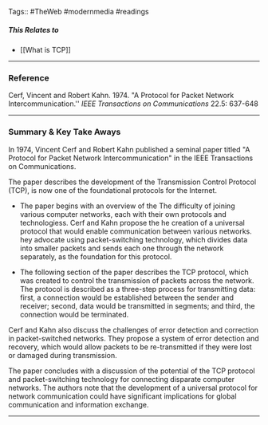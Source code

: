 
Tags::  #TheWeb #modernmedia #readings 

##### This Relates to 
- [[What is TCP]]
---
### Reference 
Cerf, Vincent and Robert Kahn. 1974. "A Protocol for Packet Network Intercommunication.'' _IEEE Transactions on Communications_ 22.5: 637-648

---

### Summary & Key Take Aways

In 1974, Vincent Cerf and Robert Kahn published a seminal paper titled "A Protocol for Packet Network Intercommunication" in the IEEE Transactions on Communications. 

The paper describes the development of the Transmission Control Protocol (TCP), is now one of the foundational protocols for the Internet.

- The paper begins with an overview of the The difficulty of joining various computer networks, each with their own protocols and technologiess. Cerf and Kahn propose the he creation of a universal protocol that would enable communication between various networks. hey advocate using packet-switching technology, which divides data into smaller packets and sends each one through the network separately, as the foundation for this protocol.

- The following section of the paper describes the TCP protocol, which was created to control the transmission of packets across the network. The protocol is described as a three-step process for transmitting data: first, a connection would be established between the sender and receiver; second, data would be transmitted in segments; and third, the connection would be terminated.

Cerf and Kahn also discuss the challenges of error detection and correction in packet-switched networks. They propose a system of error detection and recovery, which would allow packets to be re-transmitted if they were lost or damaged during transmission.

The paper concludes with a discussion of the potential of the TCP protocol and packet-switching technology for connecting disparate computer networks. The authors note that the development of a universal protocol for network communication could have significant implications for global communication and information exchange.

--- 
